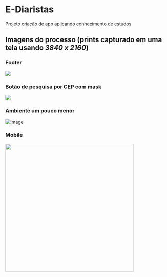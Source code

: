 # E-Diaristas

Projeto criação de app aplicando conhecimento de estudos

## Imagens do processo (prints capturado em uma tela usando _3840 x 2160_)

### Footer

<img src="https://user-images.githubusercontent.com/75757398/137002049-f534984b-9c81-4bb0-8107-b3d7842444c4.png">

### Botão de pesquisa por CEP com mask

<img src="https://user-images.githubusercontent.com/75757398/137029891-6aa59c06-3cee-4ec2-90fb-80befe455dbc.png">

### Ambiente um pouco menor

![image](https://user-images.githubusercontent.com/75757398/137031788-8effd551-5c31-4313-ba62-db97a49b9c99.png)



### Mobile

<img src="https://user-images.githubusercontent.com/75757398/137030073-d3e7a951-af89-492c-bc62-86658436004c.png" width="400">


